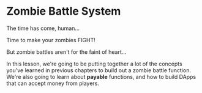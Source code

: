 # Zombie Battle System

The time has come, human...

Time to make your zombies FIGHT!

But zombie battles aren't for the faint of heart...

In this lesson, we're going to be putting together a lot of the concepts you've learned in previous chapters to build out a zombie battle function. We're also going to learn about **payable** functions, and how to build DApps that can accept money from players.
